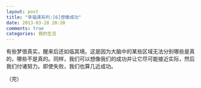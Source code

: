 ```yaml
---
layout: post
title: "幸福课系列:[6]想像成功"
date: 2013-03-28 20:20
comments: true
categories: 我的生活
---
```

有些梦很真实，醒来后还如临其境。这是因为大脑中的某些区域无法分别哪些是真的，哪些不是真的。同样，我们可以想像我们的成功并让它尽可能接近实际，然后我们付诸努力。即使失败，我们也算几近成功。

（完）

